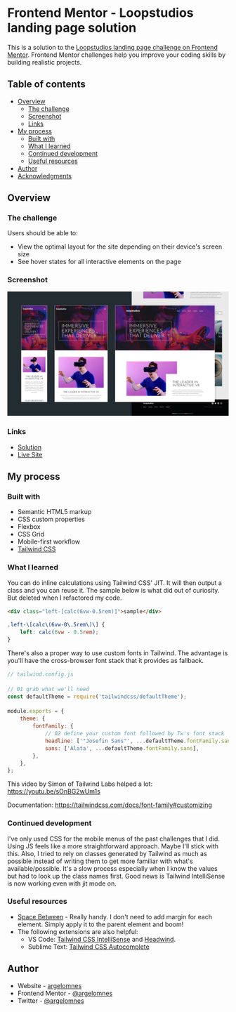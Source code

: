 # Frontend Mentor - Loopstudios landing page solution

This is a solution to the [Loopstudios landing page challenge on Frontend Mentor](https://www.frontendmentor.io/challenges/loopstudios-landing-page-N88J5Onjw). Frontend Mentor challenges help you improve your coding skills by building realistic projects.

## Table of contents

-   [Overview](#overview)
    -   [The challenge](#the-challenge)
    -   [Screenshot](#screenshot)
    -   [Links](#links)
-   [My process](#my-process)
    -   [Built with](#built-with)
    -   [What I learned](#what-i-learned)
    -   [Continued development](#continued-development)
    -   [Useful resources](#useful-resources)
-   [Author](#author)
-   [Acknowledgments](#acknowledgments)

## Overview

### The challenge

Users should be able to:

-   View the optimal layout for the site depending on their device's screen size
-   See hover states for all interactive elements on the page

### Screenshot

![](./screenshot.jpg)

### Links

-   [Solution](https://www.frontendmentor.io/solutions/loopstudios-landing-page-using-tailwind-css-jit-I14V5a5yH)
-   [Live Site](https://loopstudios-ao.netlify.app/)

## My process

### Built with

-   Semantic HTML5 markup
-   CSS custom properties
-   Flexbox
-   CSS Grid
-   Mobile-first workflow
-   [Tailwind CSS](https://tailwindcss.com/)

### What I learned

You can do inline calculations using Tailwind CSS' JIT. It will then output a class and you can reuse it. The sample below is what did out of curiosity. But deleted when I refactored my code.

```html
<div class="left-[calc(6vw-0.5rem)]">sample</div>
```

```css
.left-\[calc\(6vw-0\.5rem\)\] {
    left: calc(6vw - 0.5rem);
}
```

There's also a proper way to use custom fonts in Tailwind. The advantage is you'll have the cross-browser font stack that it provides as fallback.

```javascript
// tailwind.config.js

// 01 grab what we'll need
const defaultTheme = require('tailwindcss/defaultTheme');

module.exports = {
    theme: {
        fontFamily: {
            // 02 define your custom font followed by Tw's font stack
            headline: ['"Josefin Sans"', ...defaultTheme.fontFamily.sans],
            sans: ['Alata', ...defaultTheme.fontFamily.sans],
        },
    },
};
```

This video by Simon of Tailwind Labs helped a lot: https://youtu.be/sOnBG2wUm1s

Documentation: https://tailwindcss.com/docs/font-family#customizing

### Continued development

I've only used CSS for the mobile menus of the past challenges that I did. Using JS feels like a more straightforward approach. Maybe I'll stick with this. Also, I tried to rely on classes generated by Tailwind as much as possible instead of writing them to get more familiar with what's available/possible. It's a slow process especially when I know the values but had to look up the class names first. Good news is Tailwind IntelliSense is now working even with jit mode on.

### Useful resources

-   [Space Between](https://tailwindcss.com/docs/space) - Really handy. I don't need to add margin for each element. Simply apply it to the parent element and boom!
-   The following extensions are also helpful:
    -   VS Code: [Tailwind CSS IntelliSense](https://marketplace.visualstudio.com/items?itemName=bradlc.vscode-tailwindcss) and [Headwind](https://marketplace.visualstudio.com/items?itemName=heybourn.headwind).
    -   Sublime Text: [Tailwind CSS Autocomplete](https://packagecontrol.io/packages/Tailwind%20CSS%20Autocomplete)

## Author

-   Website - [argelomnes](https://argelomnes.com/)
-   Frontend Mentor - [@argelomnes](https://www.frontendmentor.io/profile/argelomnes)
-   Twitter - [@argelomnes](https://www.twitter.com/argelomnes)
